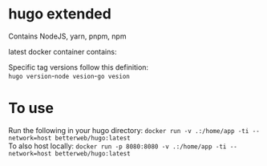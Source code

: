 # hugo extended

Contains NodeJS, yarn, pnpm, npm  

latest docker container contains:


Specific tag versions follow this definition:  
`hugo version`-`node vesion`-`go vesion`

# To use

Run the following in your hugo directory: `docker run -v .:/home/app -ti --network=host betterweb/hugo:latest`  
To also host locally: `docker run -p 8080:8080 -v .:/home/app -ti --network=host betterweb/hugo:latest`  
